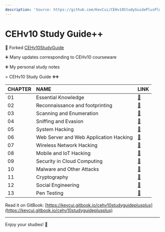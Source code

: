 ```yaml
---
description: 'Source: https://github.com/KevCui/CEHv10StudyGuidePlusPlus'
---
```


# CEHv10 Study Guide++

:notebook: Forked [CEHv10StudyGuide](https://github.com/scottymcraig/CEHv10StudyGuide)

:heavy_plus_sign: Many updates corresponding to CEHv10 courseware

:heavy_plus_sign: My personal study notes

= CEHv10 Study Guide :heavy_plus_sign::heavy_plus_sign:

| CHAPTER | NAME                                   | LINK                                                   |
| :------ | :------------------------------------- | :----------------------------------------------------- |
| 01      | Essential Knowledge                    | [:link:](01-essential_knowledge.md)                    |
| 02      | Reconnaissance and footprinting        | [:link:](02-reconnaissance_and_footprinting.md)        |
| 03      | Scanning and Enumeration               | [:link:](03-scanning_and_enumeration.md)               |
| 04      | Sniffing and Evasion                   | [:link:](04-sniffing_and_evasion.md)                   |
| 05      | System Hacking                         | [:link:](05-system_hacking.md)                         |
| 06      | Web Server and Web Application Hacking | [:link:](06-web_server_and_web_application_hacking.md) |
| 07      | Wireless Network Hacking               | [:link:](07-wireless_network_hacking.md)               |
| 08      | Mobile and IoT Hacking                 | [:link:](08-mobile_and_iot_hacking.md)                 |
| 09      | Security in Cloud Computing            | [:link:](09-security_in_cloud_computing.md)            |
| 10      | Malware and Other Attacks              | [:link:](10-malware_and_other_attacks.md)              |
| 11      | Cryptography                           | [:link:](11-cryptography.md)                           |
| 12      | Social Engineering                     | [:link:](12-social_engineering.md)                     |
| 13      | Pen Testing                            | [:link:](13-pen_testing.md)                            |

Read it on GitBook: [https://kevcui.gitbook.io/cehv10studyguideplusplus](https://kevcui.gitbook.io/cehv10studyguideplusplus)

---

Enjoy your studies! :tada:
